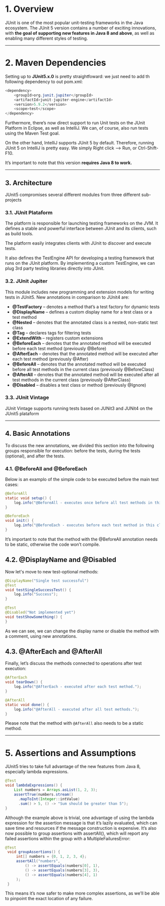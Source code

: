 # **1. Overview**

JUnit is one of the most popular unit-testing frameworks in the Java ecosystem. The JUnit 5 version contains a number of exciting innovations, with **the goal of supporting new features in Java 8 and above**, as well as enabling many different styles of testing.

---

# **2. Maven Dependencies**

Setting up to **JUnit5.x.0** is pretty straightfoward: we just need to add th following dependency to out pom.xml:


~~~Java
<dependency>
    <groupId>org.junit.jupiter</groupId>
    <artifactId>junit-jupiter-engine</artifactId>
    <version>5.9.2</version>
    <scope>test</scope>
</dependency>
~~~

Furthermore, there’s now direct support to run Unit tests on the JUnit Platform in Eclipse, as well as IntelliJ. We can, of course, also run tests using the Maven Test goal.

On the other hand, IntelliJ supports JUnit 5 by default. Therefore, running JUnit 5 on IntelliJ is pretty easy. We simply Right click –> Run, or Ctrl-Shift-F10.

It’s important to note that this version **requires Java 8 to work.**

---

## **3. Architecture**

JUnit5 compromises several different modules from three different sub-projects

### **3.1. JUnit Plataform**

The platform is responsible for launching testing frameworks on the JVM. It defines a stable and powerful interface between JUnit and its clients, such as build tools.

The platform easily integrates clients with JUnit to discover and execute tests.

It also defines the TestEngine API for developing a testing framework that runs on the JUnit platform. By implementing a custom TestEngine, we can plug 3rd party testing libraries directly into JUnit.

### **3.2. JUnit Jupiter**

This module includes new programming and extension models for writing tests in JUnit5. New annotations in comparison to JUnit4 are:

- **@TestFactory** – denotes a method that’s a test factory for dynamic tests
- **@DisplayName** – defines a custom display name for a test class or a test method
- **@Nested** – denotes that the annotated class is a nested, non-static test class
- **@Tag** – declares tags for filtering tests
- **@ExtendWith** – registers custom extensions
- **@BeforeEach** – denotes that the annotated method will be executed before each test method (previously @Before)
- **@AfterEach** – denotes that the annotated method will be executed after each test method (previously @After)
- **@BeforeAll** – denotes that the annotated method will be executed before all test methods in the current class (previously @BeforeClass)
- **@AfterAll** – denotes that the annotated method will be executed after all test methods in the current class (previously @AfterClass)
- **@Disabled** – disables a test class or method (previously @Ignore)

### **3.3. JUnit Vintage**

JUnit Vintage supports running tests based on JUNit3 and JUNit4 on the JUnit5 plataform

---

## **4. Basic Annotations**

To discuss the new annotations, we divided this section into the following groups responsible for execution: before the tests, during the tests (optional), and after the tests.

### **4.1. @BeforeAll and @BeforeEach**

Below is an examplo of the simple code to be executed before the main test cases:


~~~Java
@BeforeAll
static void setup() {
    log.info("@BeforeAll - executes once before all test methods in this class");
}

@BeforeEach
void init() {
    log.info("@BeforeEach - executes before each test method in this class");
}
~~~

It’s important to note that the method with the @BeforeAll annotation needs to be static, otherwise the code won’t compile.

## **4.2. @DisplayName and @Disabled**

Now let's move to new test-optional methods:

~~~Java
@DisplayName("Single test successful")
@Test
void testSingleSuccessTest() {
    log.info("Success");
}

@Test
@Disabled("Not implemented yet")
void testShowSomething() {
}
~~~

As we can see, we can change the display name or disable the method with a comment, using new annotations.

## **4.3. @AfterEach and @AfterAll**
Finally, let’s discuss the methods connected to operations after test execution:

~~~Java
@AfterEach
void tearDown() {
    log.info("@AfterEach - executed after each test method.");
}

@AfterAll
static void done() {
    log.info("@AfterAll - executed after all test methods.");
}
~~~

Please note that the method with `@AfterAll` also needs to be a static method.

---

# **5. Assertions and Assumptions**

JUnit5 tries to take full advantage of the new features from Java 8, especially lambda expressions.


~~~Java
@Test
void lambdaExpressions() {
    List numbers = Arrays.asList(1, 2, 3);
    assertTrue(numbers.stream()
      .mapToInt(Integer::intValue)
      .sum() > 5, () -> "Sum should be greater than 5");
}
~~~

Although the example above is trivial, one advantage of using the lambda expression for the assertion message is that it’s lazily evaluated, which can save time and resources if the message construction is expensive.
It’s also now possible to group assertions with assertAll(), which will report any failed assertions within the group with a MultipleFailuresError:

~~~Java
@Test
 void groupAssertions() {
     int[] numbers = {0, 1, 2, 3, 4};
     assertAll("numbers",
         () -> assertEquals(numbers[0], 1),
         () -> assertEquals(numbers[3], 3),
         () -> assertEquals(numbers[4], 1)
     );
 }
~~~

This means it’s now safer to make more complex assertions, as we’ll be able to pinpoint the exact location of any failure.